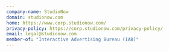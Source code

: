 ```yaml
---
company-name: StudioNow
domain: studionow.com
home: https://www.corp.studionow.com/
privacy-policy: https://corp.studionow.com/privacy-policy/
email: legal@studionow.com
member-of: "Interactive Advertising Bureau (IAB)"
---
```




